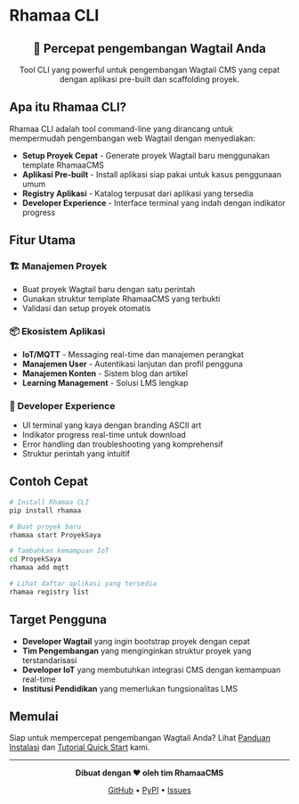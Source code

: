 # Rhamaa CLI

<div align="center">
  <h2>🚀 Percepat pengembangan Wagtail Anda</h2>
  <p>Tool CLI yang powerful untuk pengembangan Wagtail CMS yang cepat dengan aplikasi pre-built dan scaffolding proyek.</p>
</div>

## Apa itu Rhamaa CLI?

Rhamaa CLI adalah tool command-line yang dirancang untuk mempermudah pengembangan web Wagtail dengan menyediakan:

- **Setup Proyek Cepat** - Generate proyek Wagtail baru menggunakan template RhamaaCMS
- **Aplikasi Pre-built** - Install aplikasi siap pakai untuk kasus penggunaan umum
- **Registry Aplikasi** - Katalog terpusat dari aplikasi yang tersedia
- **Developer Experience** - Interface terminal yang indah dengan indikator progress

## Fitur Utama

### 🏗️ Manajemen Proyek
- Buat proyek Wagtail baru dengan satu perintah
- Gunakan struktur template RhamaaCMS yang terbukti
- Validasi dan setup proyek otomatis

### 📦 Ekosistem Aplikasi
- **IoT/MQTT** - Messaging real-time dan manajemen perangkat
- **Manajemen User** - Autentikasi lanjutan dan profil pengguna
- **Manajemen Konten** - Sistem blog dan artikel
- **Learning Management** - Solusi LMS lengkap

### 🎨 Developer Experience
- UI terminal yang kaya dengan branding ASCII art
- Indikator progress real-time untuk download
- Error handling dan troubleshooting yang komprehensif
- Struktur perintah yang intuitif

## Contoh Cepat

```bash
# Install Rhamaa CLI
pip install rhamaa

# Buat proyek baru
rhamaa start ProyekSaya

# Tambahkan kemampuan IoT
cd ProyekSaya
rhamaa add mqtt

# Lihat daftar aplikasi yang tersedia
rhamaa registry list
```

## Target Pengguna

- **Developer Wagtail** yang ingin bootstrap proyek dengan cepat
- **Tim Pengembangan** yang menginginkan struktur proyek yang terstandarisasi
- **Developer IoT** yang membutuhkan integrasi CMS dengan kemampuan real-time
- **Institusi Pendidikan** yang memerlukan fungsionalitas LMS

## Memulai

Siap untuk mempercepat pengembangan Wagtail Anda? Lihat [Panduan Instalasi](getting-started/installation.md) dan [Tutorial Quick Start](getting-started/quick-start.md) kami.

---

<div align="center">
  <p><strong>Dibuat dengan ❤️ oleh tim RhamaaCMS</strong></p>
  <p>
    <a href="https://github.com/RhamaaCMS/RhamaaCLI">GitHub</a> •
    <a href="https://pypi.org/project/rhamaa/">PyPI</a> •
    <a href="https://github.com/RhamaaCMS/RhamaaCLI/issues">Issues</a>
  </p>
</div>